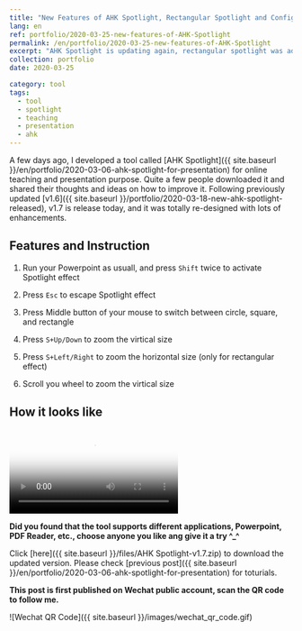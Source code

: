 ```yaml
---
title: "New Features of AHK Spotlight, Rectangular Spotlight and Config Saving"
lang: en
ref: portfolio/2020-03-25-new-features-of-AHK-Spotlight
permalink: /en/portfolio/2020-03-25-new-features-of-AHK-Spotlight
excerpt: "AHK Spotlight is updating again, rectangular spotlight was added, and all your setting could be saved and reloaded later ^_^<br/><img src='/images/presentation2.jpg'>"
collection: portfolio
date: 2020-03-25

category: tool
tags:
  - tool
  - spotlight
  - teaching
  - presentation
  - ahk
---
```


A few days ago, I developed a tool called [AHK Spotlight]({{ site.baseurl }}/en/portfolio/2020-03-06-ahk-spotlight-for-presentation) for online teaching and presentation purpose. Quite a few people downloaded it and shared their thoughts and ideas on how to improve it. Following previously updated [v1.6]({{ site.baseurl }}/portfolio/2020-03-18-new-ahk-spotlight-released), v1.7 is release today, and it was totally re-designed with lots of enhancements. 

## Features and Instruction

1. Run your Powerpoint as usuall, and press `Shift` twice to activate Spotlight effect

2. Press `Esc` to escape Spotlight effect

3. Press Middle button of your mouse to switch between circle, square, and rectangle

4. Press `S+Up/Down` to zoom the virtical size

5. Press `S+Left/Right` to zoom the horizontal size (only for rectangular effect)

6. Scroll you wheel to zoom the virtical size

## How it looks like

<video poster="/images/2020-03-25-AHK-Spotlight.jpg" controls preload>
    <source src="/videos/2020-03-25-AHK-Spotlight.mp4" media="only screen and (min-device-width: 568px)"></source> 
    <source src="/videos/2020-03-25-AHK-Spotlight.iphone.mp4" media="only screen and (max-device-width: 568px)"></source> 
</video>

**​Did you found that the tool supports different applications, Powerpoint, PDF Reader, etc., choose anyone you like ang give it a try ^_^**

Click [here]({{ site.baseurl }}/files/AHK Spotlight-v1.7.zip) to download the updated version. Please check [previous post]({{ site.baseurl }}/en/portfolio/2020-03-06-ahk-spotlight-for-presentation) for toturials.

**This post is first published on Wechat public account, scan the QR code to follow me.**

![Wechat QR Code]({{ site.baseurl }}/images/wechat_qr_code.gif)